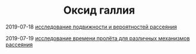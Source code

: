 <h1 align=center>Оксид галлия</h1>

2019-07-18 [исследование подвижности и вероятностей рассеяния](20190718)

2019-07-19 [исследование времени пролёта для различных механизмов рассеяния](20190719)

